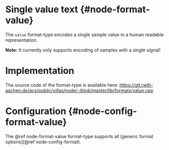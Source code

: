 # Single value text {#node-format-value}

The `value` format-type encodes a single sample value in a human readable representation.

**Note:** It currently only supports encoding of samples with a single signal!

# Implementation

The source code of the format-type is available here:
https://git.rwth-aachen.de/acs/public/villas/node/-/blob/master/lib/formats/value.cpp

# Configuration {#node-config-format-value}

The @ref node-format-value format-type supports all [generic format options](@ref node-config-format).
